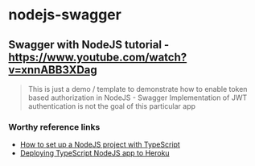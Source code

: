 # nodejs-swagger

## Swagger with NodeJS tutorial - https://www.youtube.com/watch?v=xnnABB3XDag

> This is just a demo / template to demonstrate how to enable token based authorization in NodeJS - Swagger
> Implementation of JWT authentication is not the goal of this particular app

### Worthy reference links

- [How to set up a NodeJS project with TypeScript](https://www.digitalocean.com/community/tutorials/setting-up-a-node-project-with-typescript)
- [Deploying TypeScript NodeJS app to Heroku](https://medium.com/developer-rants/deploying-typescript-node-js-applications-to-heroku-81dd75424ce0)
